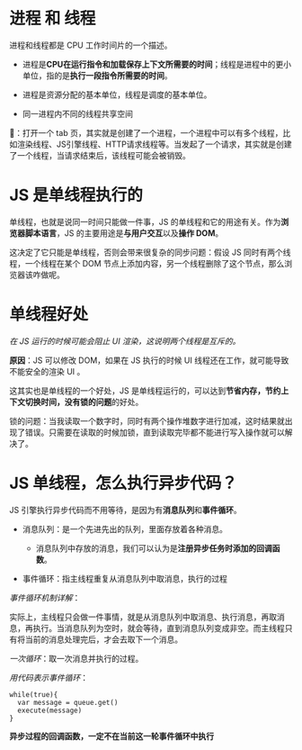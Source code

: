 # 进程 和 线程
进程和线程都是 CPU 工作时间片的一个描述。

- 进程是**CPU在运行指令和加载保存上下文所需要的时间**；线程是进程中的更小单位，指的是**执行一段指令所需要的时间**。
- 进程是资源分配的基本单位，线程是调度的基本单位。

- 同一进程内不同的线程共享空间

🌰：打开一个 tab 页，其实就是创建了一个进程，一个进程中可以有多个线程，比如渲染线程、JS引擎线程、HTTP请求线程等。当发起了一个请求，其实就是创建了一个线程，当请求结束后，该线程可能会被销毁。

# JS 是单线程执行的

单线程，也就是说同一时间只能做一件事，JS 的单线程和它的用途有关。作为**浏览器脚本语言**，JS 的主要用途是**与用户交互**以及**操作 DOM**。

这决定了它只能是单线程，否则会带来很复杂的同步问题：假设 JS 同时有两个线程，一个线程在某个 DOM 节点上添加内容，另一个线程删除了这个节点，那么浏览器该咋做呢。

# 单线程好处
*在 JS 运行的时候可能会阻止 UI 渲染，这说明两个线程是互斥的。*

**原因**：JS 可以修改 DOM，如果在 JS 执行的时候 UI 线程还在工作，就可能导致不能安全的渲染 UI 。

这其实也是单线程的一个好处，JS 是单线程运行的，可以达到**节省内存，节约上下文切换时间，没有锁的问题**的好处。

锁的问题：当我读取一个数字时，同时有两个操作堆数字进行加减，这时结果就出现了错误。只需要在读取的时候加锁，直到读取完毕都不能进行写入操作就可以解决了。

# JS 单线程，怎么执行异步代码？

JS 引擎执行异步代码而不用等待，是因为有**消息队列**和**事件循环**。

- 消息队列：是一个先进先出的队列，里面存放着各种消息。
  - 消息队列中存放的消息，我们可以认为是**注册异步任务时添加的回调函数**。

- 事件循环：指主线程重复从消息队列中取消息，执行的过程

*事件循环机制详解*：

实际上，主线程只会做一件事情，就是从消息队列中取消息、执行消息，再取消息，再执行。当消息队列为空时，就会等待，直到消息队列变成非空。而主线程只有将当前的消息处理完后，才会去取下一个消息。

*一次循环*：取一次消息并执行的过程。

*用代码表示事件循环*：
```
while(true){
  var message = queue.get()
  execute(message)
}
```

**异步过程的回调函数，一定不在当前这一轮事件循环中执行**

